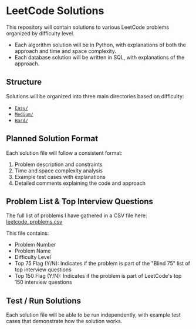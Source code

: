 # LeetCode Solutions

This repository will contain solutions to various LeetCode problems organized by difficulty level. 
- Each algorithm solution will be in Python, with explanations of both the approach and time and space complexity.
- Each database solution will be written in SQL, with explanations of the approach.

## Structure

Solutions will be organized into three main directories based on difficulty:

- [`Easy/`](./Solutions/Easy)
- [`Medium/`](./Solutions/Medium)
- [`Hard/`](./Solutions/Hard)

## Planned Solution Format

Each solution file will follow a consistent format:

1. Problem description and constraints
2. Time and space complexity analysis
3. Example test cases with explanations
4. Detailed comments explaining the code and approach

## Problem List & Top Interview Questions

The full list of problems I have gathered in a CSV file here: [leetcode_problems.csv](./leetcode_problems.csv) 

This file contains:

- Problem Number
- Problem Name
- Difficulty Level
- Top 75 Flag (Y/N): Indicates if the problem is part of the "Blind 75" list of top interview questions
- Top 150 Flag (Y/N): Indicates if the problem is part of LeetCode's top 150 interview questions

## Test / Run Solutions

Each solution file will be able to be run independently, with example test cases that demonstrate how the solution works.